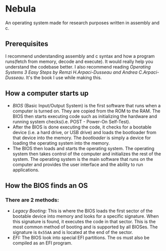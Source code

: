 # Nebula

An operating system made for research purposes written in assembly and c.

## Prerequisites

I recommend understanding assembly and c syntax and how a program runs(fetch from memory, decode and execute). It would really help you understand the codebase better. I also recommend reading _Operating Systems 3 Easy Steps by Remzi H.Arpaci-Dusseau and Andrea C.Arpaci-Dusseau_. It's the book I use while making this.

## How a computer starts up

- _BIOS_ (Basic Input/Output System) is the first software that runs when a computer is turned on. They are copied from the ROM to the RAM. The BIOS then starts executing code such as initializing the hardware and running system checks(i.e. POST - Power-On Self-Test).
- After the BIOS is done executing the code, it checks for a bootable device (i.e. a hard drive, or USB drive) and loads the bootloader from that device into the memory. The _bootloader_ is simply a device for loading the operating system into the memory.
- The BIOS then loads and starts the operating system. The operating system then takes control of the computer and initializes the rest of the system. The operating system is the main software that runs on the computer and provides the user interface and the ability to run applications.

## How the BIOS finds an OS

### There are 2 methods:

- _Legacy Booting:_ This is where the BIOS loads the first sector of the bootable device into memory and looks for a specific signature. When this signature is found, it executes the code in that sector. This is the most common method of booting and is supported by all BIOSes. The signature is `0x55AA` and is located at the end of the sector.
- _EFI:_ The BIOS look into special EFI partitions. The os must also be compiled as an EFI program.
